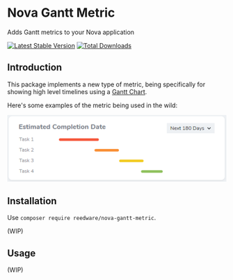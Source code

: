 # Nova Gantt Metric
Adds Gantt metrics to your Nova application

[![Latest Stable Version](https://poser.pugx.org/reedware/nova-gantt-metric/v/stable)](https://packagist.org/packages/reedware/nova-gantt-metric)
[![Total Downloads](https://poser.pugx.org/reedware/nova-gantt-metric/downloads)](https://packagist.org/packages/reedware/nova-gantt-metric)

## Introduction

This package implements a new type of metric, being specifically for showing high level timelines using a [Gantt Chart](https://en.wikipedia.org/wiki/Gantt_chart).

Here's some examples of the metric being used in the wild:

![Tasks](https://github.com/tylernathanreed/nova-gantt-metric/blob/master/docs/example-tasks.png)

## Installation

Use `composer require reedware/nova-gantt-metric`.

(WIP)

## Usage

(WIP)
